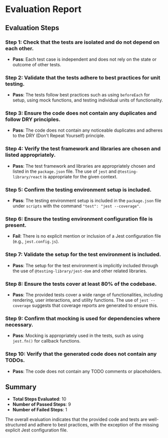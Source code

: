 # Evaluation Report

## Evaluation Steps

### Step 1: Check that the tests are isolated and do not depend on each other.
- **Pass**: Each test case is independent and does not rely on the state or outcome of other tests.

### Step 2: Validate that the tests adhere to best practices for unit testing.
- **Pass**: The tests follow best practices such as using `beforeEach` for setup, using mock functions, and testing individual units of functionality.

### Step 3: Ensure the code does not contain any duplicates and follow DRY principles.
- **Pass**: The code does not contain any noticeable duplicates and adheres to the DRY (Don't Repeat Yourself) principle.

### Step 4: Verify the test framework and libraries are chosen and listed appropriately.
- **Pass**: The test framework and libraries are appropriately chosen and listed in the `package.json` file. The use of `jest` and `@testing-library/react` is appropriate for the given context.

### Step 5: Confirm the testing environment setup is included.
- **Pass**: The testing environment setup is included in the `package.json` file under `scripts` with the command `"test": "jest --coverage"`.

### Step 6: Ensure the testing environment configuration file is present.
- **Fail**: There is no explicit mention or inclusion of a Jest configuration file (e.g., `jest.config.js`).

### Step 7: Validate the setup for the test environment is included.
- **Pass**: The setup for the test environment is implicitly included through the use of `@testing-library/jest-dom` and other related libraries.

### Step 8: Ensure the tests cover at least 80% of the codebase.
- **Pass**: The provided tests cover a wide range of functionalities, including rendering, user interactions, and utility functions. The use of `jest --coverage` suggests that coverage reports are generated to ensure this.

### Step 9: Confirm that mocking is used for dependencies where necessary.
- **Pass**: Mocking is appropriately used in the tests, such as using `jest.fn()` for callback functions.

### Step 10: Verify that the generated code does not contain any TODOs.
- **Pass**: The code does not contain any TODO comments or placeholders.

## Summary

- **Total Steps Evaluated**: 10
- **Number of Passed Steps**: 9
- **Number of Failed Steps**: 1

The overall evaluation indicates that the provided code and tests are well-structured and adhere to best practices, with the exception of the missing explicit Jest configuration file.